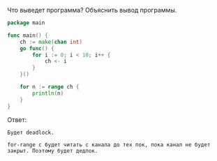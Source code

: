 Что выведет программа? Объяснить вывод программы.

```go
package main

func main() {
	ch := make(chan int)
	go func() {
		for i := 0; i < 10; i++ {
			ch <- i
		}
	}()

	for n := range ch {
		println(n)
	}
}
```

Ответ:
```
Будет deadlock.

for-range с будет читать с канала до тех пок, пока канал не будет закрыт. Поэтому будет дедлок.
```